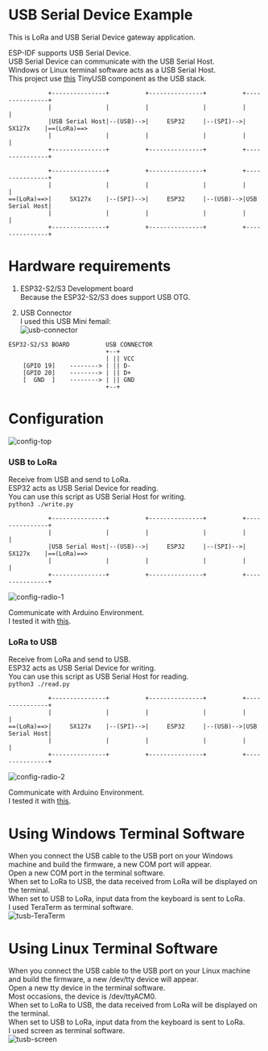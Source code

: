 # USB Serial Device Example   
This is LoRa and USB Serial Device gateway application.   

ESP-IDF supports USB Serial Device.   
USB Serial Device can communicate with the USB Serial Host.   
Windows or Linux terminal software acts as a USB Serial Host.   
This project use [this](https://docs.tinyusb.org/en/latest/) TinyUSB component as the USB stack.   
```
           +---------------+          +---------------+          +---------------+
           |               |          |               |          |               |
           |USB Serial Host|--(USB)-->|     ESP32     |--(SPI)-->|     SX127x    |==(LoRa)==>
           |               |          |               |          |               |
           +---------------+          +---------------+          +---------------+

           +---------------+          +---------------+          +---------------+
           |               |          |               |          |               |
==(LoRa)==>|     SX127x    |--(SPI)-->|     ESP32     |--(USB)-->|USB Serial Host|
           |               |          |               |          |               |
           +---------------+          +---------------+          +---------------+
```

# Hardware requirements
1. ESP32-S2/S3 Development board   
Because the ESP32-S2/S3 does support USB OTG.   

2. USB Connector   
I used this USB Mini femail:   
![usb-connector](https://user-images.githubusercontent.com/6020549/124848149-3714ba00-dfd7-11eb-8344-8b120790c5c5.JPG)

```
ESP32-S2/S3 BOARD          USB CONNECTOR
                           +--+
                           | || VCC
    [GPIO 19]    --------> | || D-
    [GPIO 20]    --------> | || D+
    [  GND  ]    --------> | || GND
                           +--+
```


# Configuration
![config-top](https://github.com/user-attachments/assets/55d44b46-630a-45d7-afc7-a6841ae32298)

### USB to LoRa
Receive from USB and send to LoRa.   
ESP32 acts as USB Serial Device for reading.   
You can use this script as USB Serial Host for writing.   
```python3 ./write.py```

```
           +---------------+          +---------------+          +---------------+
           |               |          |               |          |               |
           |USB Serial Host|--(USB)-->|     ESP32     |--(SPI)-->|     SX127x    |==(LoRa)==>
           |               |          |               |          |               |
           +---------------+          +---------------+          +---------------+
```

![config-radio-1](https://github.com/user-attachments/assets/6e4b1fa8-b54e-48cb-b001-2a71aef22556)

Communicate with Arduino Environment.   
I tested it with [this](https://github.com/nopnop2002/esp-idf-sx127x/tree/main/ArduinoCode/LoRaReceiver).   

### LoRa to USB
Receive from LoRa and send to USB.   
ESP32 acts as USB Serial Device for writing.   
You can use this script as USB Serial Host for reading.   
```python3 ./read.py```

```
           +---------------+          +---------------+          +---------------+
           |               |          |               |          |               |
==(LoRa)==>|     SX127x    |--(SPI)-->|     ESP32     |--(USB)-->|USB Serial Host|
           |               |          |               |          |               |
           +---------------+          +---------------+          +---------------+
```

![config-radio-2](https://github.com/user-attachments/assets/b0ced381-2ec4-445c-9f97-6adf455c8bc1)

Communicate with Arduino Environment.   
I tested it with [this](https://github.com/nopnop2002/esp-idf-sx127x/tree/main/ArduinoCode/LoRaSender).   

# Using Windows Terminal Software
When you connect the USB cable to the USB port on your Windows machine and build the firmware, a new COM port will appear.   
Open a new COM port in the terminal software.   
When set to LoRa to USB, the data received from LoRa will be displayed on the terminal.   
When set to USB to LoRa, input data from the keyboard is sent to LoRa.   
I used TeraTerm as terminal software.   
![tusb-TeraTerm](https://github.com/user-attachments/assets/5abec7b7-bfe8-42c1-b945-106e9357035a)

# Using Linux Terminal Software
When you connect the USB cable to the USB port on your Linux machine and build the firmware, a new /dev/tty device will appear.   
Open a new tty device in the terminal software.   
Most occasions, the device is /dev/ttyACM0.   
When set to LoRa to USB, the data received from LoRa will be displayed on the terminal.   
When set to USB to LoRa, input data from the keyboard is sent to LoRa.   
I used screen as terminal software.   
![tusb-screen](https://github.com/user-attachments/assets/dd6fb0bb-a0af-4ebe-9b1b-bb2991cf1b5e)

